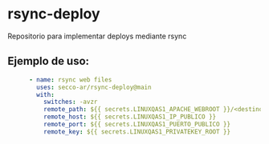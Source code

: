 # rsync-deploy
Repositorio para implementar deploys mediante rsync

## Ejemplo de uso:

```yaml
      - name: rsync web files
        uses: secco-ar/rsync-deploy@main
        with:
          switches: -avzr
          remote_path: ${{ secrets.LINUXQAS1_APACHE_WEBROOT }}/<destino>
          remote_host: ${{ secrets.LINUXQAS1_IP_PUBLICO }}
          remote_port: ${{ secrets.LINUXQAS1_PUERTO_PUBLICO }}
          remote_key: ${{ secrets.LINUXQAS1_PRIVATEKEY_ROOT }}
```
